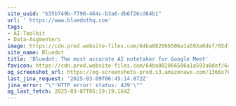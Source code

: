 ```yaml
---
site_uuid: "b35b749b-7790-464c-b3a6-db6f26cd64b1"
url: ' https://www.bluedothq.com'
tags:
- AI-Toolkit
- Data-Augmenters
image: https://cdn.prod.website-files.com/64ba882066506a1a593a0def/65d79446e71764ae65c6a0d8_Home%20page.png
site_name: Bluedot
title: 'Bluedot: The most accurate AI notetaker for Google Meet'
favicon: https://cdn.prod.website-files.com/64ba882066506a1a593a0def/64c106aa7f78b88b6bbbd152_32x32%20favicon.png
og_screenshot_url: https://og-screenshots-prod.s3.amazonaws.com/1366x768/80/false/b3c06c2532e525bcaec977207c688d92724f37e754790f6faebacc5ce2e2b86f.jpeg
last_jina_request: '2025-03-09T06:45:14.872Z'
jina_error: "\"'HTTP error! status: 429'\""
og_last_fetch: 2025-03-07T05:19:19.164Z
---
```


